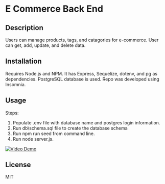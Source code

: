 # E Commerce Back End

## Description

Users can manage products, tags, and catagories for e-commerce. User can get, add, update, and delete data.

## Installation

Requires Node.js and NPM. It has Express, Sequelize, dotenv, and pg as dependencies. PostgreSQL database is used. Repo was developed using Insomnia.

## Usage

Steps:
1. Populate .env file with database name and postgres login information.
2. Run db\schema.sql file to create the database schema
3. Run npm run seed from command line.
4. Run node server.js.

[![Video Demo](https://img.youtube.com/vi/NfPi9b71VE8/0.jpg)](https://youtu.be/NfPi9b71VE8)


## License 

MIT
